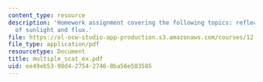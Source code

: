 ```yaml
---
content_type: resource
description: 'Homework assignment covering the following topics: reflection and transmission
  of sunlight and flux.'
file: https://ol-ocw-studio-app-production.s3.amazonaws.com/courses/12-815-atmospheric-radiation-fall-2006/ee49eb5398d4275427460ba56e583585_multiple_scat_ex.pdf
file_type: application/pdf
resourcetype: Document
title: multiple_scat_ex.pdf
uid: ee49eb53-98d4-2754-2746-0ba56e583585
---
```

